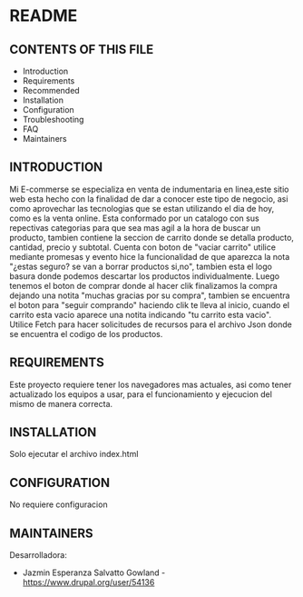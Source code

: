 # README

## CONTENTS OF THIS FILE
   
* Introduction
* Requirements
* Recommended
* Installation
* Configuration
* Troubleshooting
* FAQ
* Maintainers


## INTRODUCTION

Mi E-commerse se especializa en venta de  indumentaria en linea,este sitio web 
esta hecho con la finalidad de dar a conocer este tipo de negocio, asi como 
aprovechar las tecnologias que se estan utilizando el dia de hoy, como es la venta online.
Esta conformado por un catalogo con sus repectivas categorias para que sea mas agil a la 
hora de buscar un producto, tambien contiene la seccion de carrito donde se detalla producto, 
cantidad, precio y subtotal. 
Cuenta con boton de "vaciar carrito" utilice mediante promesas y evento hice la funcionalidad 
de que aparezca la nota "¿estas seguro? se van a borrar productos si,no", tambien esta el logo 
basura donde podemos descartar los productos individualmente. Luego tenemos el boton de comprar 
donde al  hacer clik finalizamos la compra dejando una notita "muchas gracias por 
su compra", tambien se encuentra el boton para "seguir comprando" haciendo clik te lleva 
al inicio, cuando el carrito esta vacio aparece una notita indicando "tu carrito esta vacio".
Utilice Fetch para hacer solicitudes de recursos para el archivo Json donde se encuentra el codigo de los productos.

## REQUIREMENTS

Este proyecto requiere tener los navegadores mas actuales, asi como tener actualizado
los equipos a usar, para el funcionamiento y ejecucion del mismo de manera correcta.


## INSTALLATION

Solo ejecutar el archivo index.html 


## CONFIGURATION
 
No requiere configuracion


## MAINTAINERS

Desarrolladora:

* Jazmin Esperanza Salvatto  Gowland  - https://www.drupal.org/user/54136






